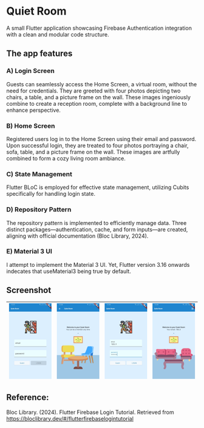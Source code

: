 # Quiet Room

A small Flutter application showcasing Firebase Authentication integration with a clean and modular code structure.

## The app features

### A) Login Screen
Guests can seamlessly access the Home Screen, a virtual room, without the need for credentials. They are greeted with four photos depicting two chairs, a table, and a picture frame on the wall. These images ingeniously combine to create a reception room, complete with a background line to enhance perspective.

### B) Home Screen
Registered users log in to the Home Screen using their email and password. Upon successful login, they are treated to four photos portraying a chair, sofa, table, and a picture frame on the wall. These images are artfully combined to form a cozy living room ambiance.

### C) State Management
Flutter BLoC is employed for effective state management, utilizing Cubits specifically for handling login state.

### D) Repository Pattern
The repository pattern is implemented to efficiently manage data. Three distinct packages—authentication, cache, and form inputs—are created, aligning with official documentation (Bloc Library, 2024).

### E) Material 3 UI
I attempt to implement the Material 3 UI. Yet, Flutter version 3.16 onwards indecates that useMaterial3 being true by default.

## Screenshot
| ![Screenshot 01](docs/screenshots/001.jpg) | ![Screenshot 02](docs/screenshots/002.jpg) | ![Screenshot 03](docs/screenshots/003.jpg) | ![Screenshot 04](docs/screenshots/004.jpg) |
|--------------------------------------------|--------------------------------------------|--------------------------------------------|--------------------------------------------|

## Reference:
Bloc Library. (2024). Flutter Firebase Login Tutorial. Retrieved from https://bloclibrary.dev/#/flutterfirebaselogintutorial

